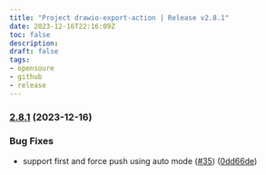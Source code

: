 ```yaml
---
title: "Project drawio-export-action | Release v2.8.1"
date: 2023-12-16T22:16:09Z
toc: false
description: 
draft: false
tags:
- opensoure
- github
- release
---
```

### [2.8.1](https://github.com/rlespinasse/drawio-export-action/compare/v2.8.0...v2.8.1) (2023-12-16)


### Bug Fixes

* support first and force push using auto mode ([#35](https://github.com/rlespinasse/drawio-export-action/issues/35)) ([0dd66de](https://github.com/rlespinasse/drawio-export-action/commit/0dd66de178cb286cd38b98de806dca9a322f2908))



